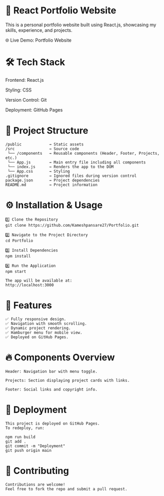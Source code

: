 # 🚀 React Portfolio Website

This is a personal portfolio website built using React.js, showcasing my skills, experience, and projects.

🌐 Live Demo: Portfolio Website

# 🛠️ Tech Stack
Frontend: React.js

Styling: CSS

Version Control: Git

Deployment: GitHub Pages

# 📁 Project Structure

    /public            → Static assets  
    /src               → Source code  
     └── /components   → Reusable components (Header, Footer, Projects, etc.)  
     └── App.js        → Main entry file including all components  
     └── index.js      → Renders the app to the DOM  
     └── App.css       → Styling  
    .gitignore         → Ignored files during version control  
    package.json       → Project dependencies  
    README.md          → Project information  

# ⚙️ Installation & Usage
    1️⃣ Clone the Repository
    git clone https://github.com/Kameshpansare27/Portfolio.git
    
    2️⃣ Navigate to the Project Directory
    cd Portfolio
    
    3️⃣ Install Dependencies
    npm install
    
    4️⃣ Run the Application
    npm start

    The app will be available at:
    http://localhost:3000

# 🌟 Features
    ✅ Fully responsive design.
    ✅ Navigation with smooth scrolling.
    ✅ Dynamic project rendering.
    ✅ Hamburger menu for mobile view.
    ✅ Deployed on GitHub Pages.

# 🔥 Components Overview
    Header: Navigation bar with menu toggle.
    
    Projects: Section displaying project cards with links.
    
    Footer: Social links and copyright info.

# 🚀 Deployment
    This project is deployed on GitHub Pages.
    To redeploy, run:
    
    npm run build
    git add .
    git commit -m "Deployment"
    git push origin main

# 🤝 Contributing
    Contributions are welcome!
    Feel free to fork the repo and submit a pull request.


